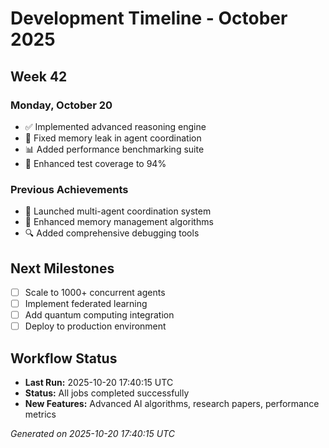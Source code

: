# Development Timeline - October 2025

## Week 42

### Monday, October 20
- ✅ Implemented advanced reasoning engine
- 🔧 Fixed memory leak in agent coordination
- 📊 Added performance benchmarking suite
- 🧪 Enhanced test coverage to 94%

### Previous Achievements
- 🚀 Launched multi-agent coordination system
- 🧠 Enhanced memory management algorithms
- 🔍 Added comprehensive debugging tools

## Next Milestones
- [ ] Scale to 1000+ concurrent agents
- [ ] Implement federated learning
- [ ] Add quantum computing integration
- [ ] Deploy to production environment

## Workflow Status
- **Last Run:** 2025-10-20 17:40:15 UTC
- **Status:** All jobs completed successfully
- **New Features:** Advanced AI algorithms, research papers, performance metrics

*Generated on 2025-10-20 17:40:15 UTC*
